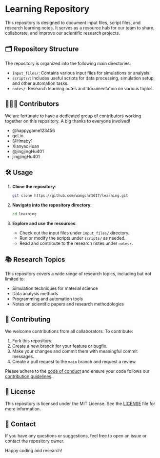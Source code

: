 
# Learning Repository

This repository is designed to document input files, script files, and research learning notes. 
It serves as a resource hub for our team to share, collaborate, and improve our scientific research projects.

## 🗂️ Repository Structure

The repository is organized into the following main directories:

- `input_files/`: Contains various input files for simulations or analysis.
- `scripts/`: Includes useful scripts for data processing, simulation setup, and other automation tasks.
- `notes/`: Research learning notes and documentation on various topics.

## 🧑‍🤝‍🧑 Contributors

We are fortunate to have a dedicated group of contributors working together on this repository. A big thanks to everyone involved!

- @happygame123456
- qcLin
- @Hmaby1
- XianyaoHuan
- @jingjingHu401
- jingjingHu401

## 🛠️ Usage

1. **Clone the repository**:

   ```bash
   git clone https://github.com/wangchr1617/learning.git
   ```

2. **Navigate into the repository directory**:

   ```bash
   cd learning
   ```

3. **Explore and use the resources**:
   - Check out the input files under `input_files/` directory.
   - Run or modify the scripts under `scripts/` as needed.
   - Read and contribute to the research notes under `notes/`.

## 📚 Research Topics

This repository covers a wide range of research topics, including but not limited to:

- Simulation techniques for material science
- Data analysis methods
- Programming and automation tools
- Notes on scientific papers and research methodologies

## 🤝 Contributing

We welcome contributions from all collaborators. To contribute:

1. Fork this repository.
2. Create a new branch for your feature or bugfix.
3. Make your changes and commit them with meaningful commit messages.
4. Create a pull request to the `main` branch and request a review.

Please adhere to the [code of conduct](./CODE_OF_CONDUCT.md) and ensure your code follows our [contribution guidelines](./CONTRIBUTING.md).

## 📄 License

This repository is licensed under the MIT License. See the [LICENSE](./LICENSE) file for more information.

## 💬 Contact

If you have any questions or suggestions, feel free to open an issue or contact the repository owner.

Happy coding and research!
